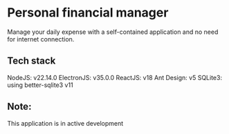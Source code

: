 # Personal financial manager

Manage your daily expense with a self-contained application and no need for internet connection.

## Tech stack

NodeJS: v22.14.0
ElectronJS: v35.0.0
ReactJS: v18
Ant Design: v5
SQLite3: using better-sqlite3 v11

## Note:

This application is in active development
